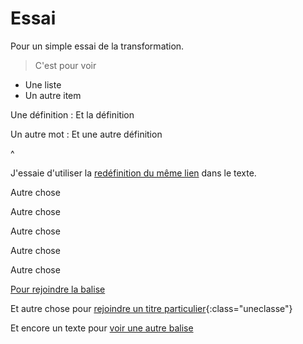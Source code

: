 # Essai
<!-- ref{essai} -->

[définition d'un lien]: http://laboiteaoutilsdelauteur.fr/analyse/31/show  "Définition d'un lien"

Pour un simple essai de la transformation.

> C'est pour voir

* Une liste
* Un autre item

Une définition
: Et la définition

Un autre mot
: Et une autre définition

^

J'essaie d'utiliser la [redéfinition du même lien][définition d'un lien] dans le texte.

Autre chose

Autre chose

Autre chose

Autre chose

Autre chose

[Pour rejoindre la balise ](#pour-voir-la-balise)

Et autre chose pour [rejoindre un titre particulier](#specific-id-pour-essai){:class="uneclasse"}

Et encore un texte pour [voir une autre balise](#pour-voir-une-autre-balise)
